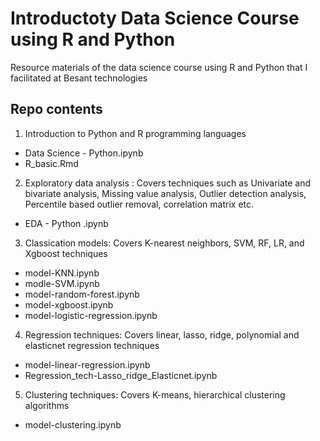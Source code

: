 # Introductoty Data Science Course using R and Python

Resource materials of the data science course using R and Python that I facilitated at Besant technologies

## Repo contents 

1. Introduction to Python and R programming languages
- Data Science - Python.ipynb
- R_basic.Rmd

2. Exploratory data analysis : Covers techniques such as Univariate and bivariate analysis, Missing value analysis, Outlier detection analysis, Percentile based outlier removal, correlation matrix etc. 

- EDA - Python .ipynb

3. Classication models:
 Covers K-nearest neighbors, SVM, RF, LR, and Xgboost techniques 

- model-KNN.ipynb
- modle-SVM.ipynb
- model-random-forest.ipynb
- model-xgboost.ipynb
- model-logistic-regression.ipynb

4. Regression techniques:
Covers linear, lasso, ridge, polynomial and elasticnet regression techniques 

- model-linear-regression.ipynb
- Regression_tech-Lasso_ridge_Elasticnet.ipynb

5. Clustering techniques: 
Covers K-means, hierarchical clustering algorithms

-  model-clustering.ipynb

